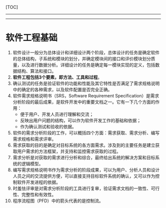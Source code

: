 [TOC]

---

---

# 软件工程基础

1. 软件设计一般分为总体设计和详细设计两个阶段，总体设计的任务是确定软件的总体结构，子系统和模块的划分，并确定模块间的接口和评价模块划分质量，以及进行数据分析。详细设计的任务是确定每一模块实现的定义，包括数据结构、算法和接口。
2. **软件工程包括3个要素，即方法、工具和过程**。
3. 确认测试的任务是验证软件的功能和性能及其它特性是否满足了需求规格说明中的确定的各种需求，以及软件配置是否完全正确。
4. 软件需求规格说明书（SRS，Software Requirement Specification）是需求分析阶段的最后成果，是软件开发中的重要文档之一。它有一下几个方面的作用：
   - 便于用户、开发人员进行理解和交流；
   - 反映出用户问题的结构，可以作为软件开发工作的基础和依据；
   - 作为确认测试和验收的依据。
5. 软件的需求分析阶段的工作，可以概括四个方面：需求获取、需求分析、编写需求规格和需求评审。
6. 需求获取的目的是确定对目标系统的各方面需求。涉及到的主要任务是建立获取用户需求的方法框架，并支持和监控需求获取的过程。
7. 需求分析是对获取的需求进行分析和综合，最终给出系统的解决方案和目标系统的逻辑模型。
8. 编写需求规格说明书作为需求分析的阶段成果，可以为用户、分析人员和设计人员之间的交流提供方便，可以直接支持目标软件系统的确认，又可以作为控制软件开发进程的依据。
9. 时羞怯评审是对需求分析阶段的工具进行复审，验证需求文档的一致性、可行性、完整性和有效性。
10. 程序流程图（PFD）中的箭头代表的是控制流。
